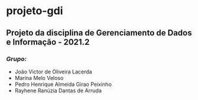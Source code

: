 # projeto-gdi
## Projeto da disciplina de Gerenciamento de Dados e Informação - 2021.2
### _Grupo:_
- João Victor de Oliveira Lacerda
- Marina Melo Veloso
- Pedro Henrique Almeida Girao Peixinho
- Rayhene Ranúzia Dantas de Arruda
